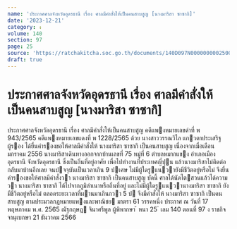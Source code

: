```yaml
---
name: 'ประกาศศาลจังหวัดอุดรธานี เรื่อง ศาลมีคำสั่งให้เป็นคนสาบสูญ [นางมาริสา ซาซากิ]'
date: '2023-12-21'
category: ง
volume: 140
section: 97
page: 25
source: 'https://ratchakitcha.soc.go.th/documents/140D097N0000000002500.pdf'
draft: true
---
```


# ประกาศศาลจังหวัดอุดรธานี เรื่อง ศาลมีคำสั่งให้เป็นคนสาบสูญ [นางมาริสา ซาซากิ]

ประกาศศาลจังหวัดอุดรธานี เรื่อง ศาลมีคําสั่งให้เป็นคนสาบสูญ คดีแพงหมายเลขดําที่ พ 943/2565 คดีแพงหมายเลขแดงที่ พ 1228/2565 ด้วย นางสาววรรณวิไล แกวตาประเสริฐ ผู้รอง ได้ยื่นคํารองขอให้ศาลมีคําสั่งให้ นางมาริสา ซาซากิ เป็นคนสาบสูญ เนื่องจากเมื่อเดือนมกราคม 2556 นางมาริสาเดินทางออกจากบ้านเลขที่ 75 หมู่ที่ 6 ตําบลหมากแขง อําเภอเมืองอุดรธานี จังหวัดอุดรธานี ซึ่งเป็นถิ่นที่อยู่อาศัย เพื่อไปทํางานที่ประเทศญี่ปุน แล้วนางมาริสาไม่ติดต่อกลับมาบ้านอีกเลย จนปจจุบันเป็นเวลาเกิน 9 ปเศษ ไม่มีผู้ใดรูแนวายังมีชีวิตอยู่หรือไม่ จึงยื่นคํารองขอให้ศาลมีคําสั่งวา นางมาริสา ซาซากิ เป็นคนสาบสูญ บัดนี้ ศาลได้นัดไตสวนแล้วได้ความวา นางมาริสา ซาซากิ ได้ไปจากภูมิลําเนาหรือถิ่นที่อยู่ และไม่มีผู้ใดรูแนวานางมาริสา ซาซากิ ยังมีชีวิตอยู่หรือไม่ ตลอดระยะเวลาที่ผานมาเกินกวา 5 ป จึงมีคําสั่งให้ นางมาริสา ซาซากิ เป็นคนสาบสูญ ตามประมวลกฎหมายแพงและพาณิชย มาตรา 61 วรรคหนึ่ง ประกาศ ณ วันที่ 17 พฤษภาคม พ.ศ. 2565 ณัฐกฤษฎ จินาศรีพูล ผู้พิพากษา ้ หนา 25 ่ เลม 140 ตอนที่ 97 ง ราชกิจจานุเบกษา 21 ธันวาคม 2566
